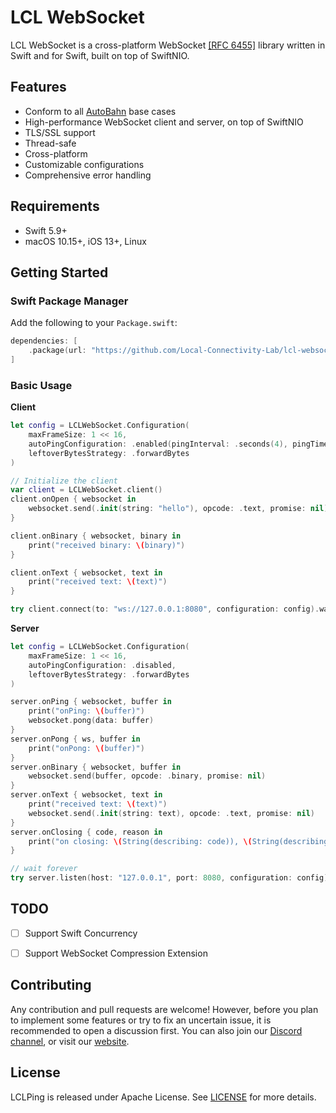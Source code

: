 # LCL WebSocket

LCL WebSocket is a cross-platform WebSocket [[RFC 6455]](https://datatracker.ietf.org/doc/html/rfc6455) library written in Swift and for Swift, built on top of SwiftNIO.



## Features

- Conform to all [AutoBahn](https://github.com/crossbario/autobahn-testsuite) base cases
- High-performance WebSocket client and server, on top of SwiftNIO
- TLS/SSL support
- Thread-safe
- Cross-platform
- Customizable configurations
- Comprehensive error handling

## Requirements
- Swift 5.9+
- macOS 10.15+, iOS 13+, Linux

## Getting Started

### Swift Package Manager

Add the following to your `Package.swift`:

```swift
dependencies: [
    .package(url: "https://github.com/Local-Connectivity-Lab/lcl-websocket.git", from: "1.0.0")
]
```

### Basic Usage

**Client**
```swift
let config = LCLWebSocket.Configuration(
    maxFrameSize: 1 << 16,
    autoPingConfiguration: .enabled(pingInterval: .seconds(4), pingTimeout: .seconds(10)),
    leftoverBytesStrategy: .forwardBytes
)

// Initialize the client
var client = LCLWebSocket.client()
client.onOpen { websocket in
    websocket.send(.init(string: "hello"), opcode: .text, promise: nil)
}

client.onBinary { websocket, binary in
    print("received binary: \(binary)")
}

client.onText { websocket, text in
    print("received text: \(text)")
}

try client.connect(to: "ws://127.0.0.1:8080", configuration: config).wait()
```

**Server**
```swift
let config = LCLWebSocket.Configuration(
    maxFrameSize: 1 << 16,
    autoPingConfiguration: .disabled,
    leftoverBytesStrategy: .forwardBytes
)

server.onPing { websocket, buffer in
    print("onPing: \(buffer)")
    websocket.pong(data: buffer)
}
server.onPong { ws, buffer in
    print("onPong: \(buffer)")
}
server.onBinary { websocket, buffer in
    websocket.send(buffer, opcode: .binary, promise: nil)
}
server.onText { websocket, text in
    print("received text: \(text)")
    websocket.send(.init(string: text), opcode: .text, promise: nil)
}
server.onClosing { code, reason in
    print("on closing: \(String(describing: code)), \(String(describing: reason))")
}

// wait forever
try server.listen(host: "127.0.0.1", port: 8080, configuration: config).wait()
```


## TODO
- [ ] Support Swift Concurrency
- [ ] Support WebSocket Compression Extension


## Contributing
Any contribution and pull requests are welcome! However, before you plan to implement some features or try to fix an uncertain issue, it is recommended to open a discussion first. You can also join our [Discord channel](https://discord.com/invite/gn4DKF83bP), or visit our [website](https://seattlecommunitynetwork.org/).

## License
LCLPing is released under Apache License. See [LICENSE](/LICENSE) for more details.

